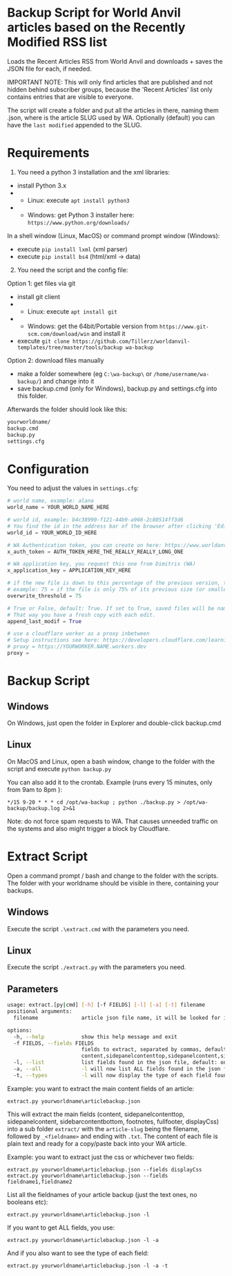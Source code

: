 
# Backup Script for World Anvil articles based on the Recently Modified RSS list

Loads the Recent Articles RSS from World Anvil and downloads + saves the JSON file for each, if needed.

IMPORTANT NOTE: This will only find articles that are published and not hidden behind subscriber groups, because the 'Recent Articles' list only contains entries that are visible to everyone.

The script will create a folder <worldname> and put all the articles in there, naming them <slug>.json, where <slug> is the article SLUG used by WA. Optionally (default) you can have the `last modified` appended to the SLUG.


# Requirements

1. You need a python 3 installation and the xml libraries:

- install Python 3.x
- - Linux: execute `apt install python3`
- - Windows: get Python 3 installer here: `https://www.python.org/downloads/`

In a shell window (Linux, MacOS) or command prompt window (Windows):

- execute `pip install lxml` (xml parser)
- execute `pip install bs4` (html/xml -> data)

2. You need the script and the config file:

Option 1: get files via git

- install git client
- - Linux: execute `apt install git`
- - Windows: get the 64bit/Portable version from `https://www.git-scm.com/download/win` and install it
- execute `git clone https://github.com/Tillerz/worldanvil-templates/tree/master/tools/backup wa-backup`

Option 2: download files manually

- make a folder somewhere (eg `C:\wa-backup\` or `/home/username/wa-backup/`) and change into it
- save backup.cmd (only for Windows), backup.py and settings.cfg into this folder.

Afterwards the folder should look like this:

```bash
yourworldname/
backup.cmd
backup.py
settings.cfg
```

# Configuration

You need to adjust the values in `settings.cfg`:

```python
# world name, example: alana
world_name = YOUR_WORLD_NAME_HERE

# world id, example: b4c38990-f121-44b9-a966-2c80514ff3d6
# You find the id in the address bar of the browser after clicking 'Edit World'.
world_id = YOUR_WORLD_ID_HERE

# WA Authentication token, you can create on here: https://www.worldanvil.com/api/auth/key
x_auth_token = AUTH_TOKEN_HERE_THE_REALLY_REALLY_LONG_ONE

# WA application key, you request this one from Dimitris (WA)
x_application_key = APPLICATION_KEY_HERE

# if the new file is down to this percentage of the previous version, then do NOT overwrite but print an error.
# example: 75 = if the file is only 75% of its previous size (or smaller), do not overwrite
overwrite_threshold = 75

# True or False, default: True. If set to True, saved files will be named <slug>-<last_modif>.json, eg. martine-character-2024-06-05_143000.json
# That way you have a fresh copy with each edit.
append_last_modif = True

# use a cloudflare worker as a proxy inbetween
# Setup instructions see here: https://developers.cloudflare.com/learning-paths/workers/get-started/first-worker/
# proxy = https://YOURWORKER.NAME.workers.dev
proxy =
```

# Backup Script

## Windows

On Windows, just open the folder in Explorer and double-click backup.cmd

## Linux

On MacOS and Linux, open a bash window, change to the folder with the script and execute `python backup.py`

You can also add it to the crontab. Example (runs every 15 minutes, only from 9am to 8pm ):

`*/15 9-20 * * * cd /opt/wa-backup ; python ./backup.py > /opt/wa-backup/backup.log 2>&1`

Note: do not force spam requests to WA. That causes unneeded traffic on the systems and also might trigger a block by Cloudflare.

# Extract Script

Open a command prompt / bash and change to the folder with the scripts. The folder with your worldname should be visible in there, containing your backups.

## Windows

Execute the script `.\extract.cmd` with the parameters you need.

## Linux

Execute the script `./extract.py` with the parameters you need.

## Parameters

```bash
usage: extract.[py|cmd] [-h] [-f FIELDS] [-l] [-a] [-t] filename
positional arguments:
  filename              article json file name, it will be looked for in the world folder

options:
  -h, --help            show this help message and exit
  -f FIELDS, --fields FIELDS
                        fields to extract, separated by commas, default:
                        content,sidepanelcontenttop,sidepanelcontent,sidebarcontentbottom,footnotes,fullfooter,displayCss
  -l, --list            list fields found in the json file, default: only strings
  -a, --all             -l will now list ALL fields found in the json file
  -t, --types           -l will now display the type of each field found
```

Example: you want to extract the main content fields of an article:

`extract.py yourworldname\articlebackup.json`

This will extract the main fields (content, sidepanelcontenttop, sidepanelcontent, sidebarcontentbottom, footnotes, fullfooter, displayCss) into a sub folder `extract/` with the `article-slug` being the filename, followed by `_<fieldname>` and ending with `.txt`. The content of each file is plain text and ready for a copy/paste back into your WA article.

Example: you want to extract just the css or whichever two fields:

`extract.py yourworldname\articlebackup.json --fields displayCss`
`extract.py yourworldname\articlebackup.json --fields fieldname1,fieldname2`

List all the fieldnames of your article backup (just the text ones, no booleans etc):

`extract.py yourworldname\articlebackup.json -l`

If you want to get ALL fields, you use:

`extract.py yourworldname\articlebackup.json -l -a`

And if you also want to see the type of each field:

`extract.py yourworldname\articlebackup.json -l -a -t`
